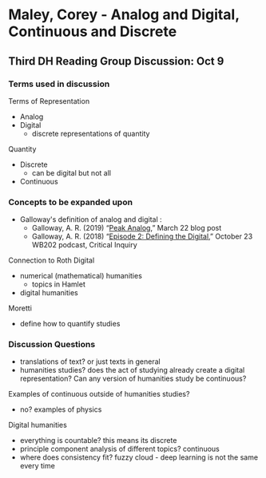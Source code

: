 # Maley, Corey - Analog and Digital, Continuous and Discrete

## Third DH Reading Group Discussion: Oct 9

### Terms used in discussion

Terms of Representation
- Analog
- Digital
	- discrete representations of quantity

Quantity
- Discrete
	- can be digital but not all
- Continuous

### Concepts to be expanded upon 
- Galloway's definition of analog and digital :
    - Galloway, A. R. (2019) “[Peak Analog](http://cultureandcommunication.org/galloway/peak-analog#more-1686),” March 22 blog post
    - Galloway, A. R. (2018) “[Episode 2: Defining the Digital](https://criticalinquiry.uchicago.edu/episode_2_defining_the_digital/),” October 23 WB202 podcast, Critical Inquiry
    
Connection to Roth
Digital
- numerical (mathematical) humanities
  - topics in Hamlet
- digital humanities

Moretti
- define how to quantify studies

### Discussion Questions
- translations of text? or just texts in general
- humanities studies? does the act of studying already create a digital representation? Can any version of humanities study be continuous?

Examples of continuous outside of humanities studies?
- no? examples of physics

Digital humanities
- everything is countable? this means its discrete
- principle component analysis of different topics? continuous
- where does consistency fit? fuzzy cloud - deep learning is not the same every time

